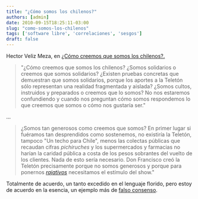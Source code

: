 ```yaml
---
title: "¿Cómo somos los chilenos?"
authors: [admin]
date: 2010-09-15T18:25:11-03:00
slug: "como-somos-los-chilenos"
tags: ['software libre', 'correlaciones', 'sesgos']
draft: false
---
```

 
Hector Veliz Meza, en [¿Cómo creemos que somos los chilenos?.](http://blogs.cooperativa.cl/velismeza/2010/09/14/%C2%BFcomo-creemos-que-somos-los-chilenos/)

> "¿Cómo creemos que somos los chilenos? ¿Somos solidarios o creemos
> que somos solidarios? ¿Existen pruebas concretas que demuestran que
> somos solidarios, porque los aportes a la Teletón sólo representan una
> realidad fragmentada y aislada? ¿Somos cultos, instruidos y preparados
> o creemos que lo somos? No nos estaremos confundiendo y cuando nos
> preguntan cómo somos respondemos lo que creemos que somos o cómo nos
> gustaría ser."

...

> ¿Somos tan generosos como creemos que somos? En primer lugar si fuéramos
tan desprendidos como sostenemos, no existiría la Teletón, tampoco "Un
techo para Chile", menos las colectas públicas que recaudan
cifras *pichiruches* y los supermercados y farmacias no harían la
caridad pública a costa de los pesos sobrantes del vuelto de los
clientes. Nada de esto sería necesario. Don Francisco creó la Teletón
precisamente porque no somos generosos y porque para
ponernos *[rajativos](http://www.cooperativa.cl/prontus_media/site/artic/20100914/mmedia/MULTIMEDIA_MP320100914112601.mp3)*
necesitamos el estímulo del show."

Totalmente de acuerdo, un tanto excedido en el lenguaje florido, pero
estoy de acuerdo en la esencia, un ejemplo más de 
[falso consenso](/blog/2010/09/falso-consenso.html).
